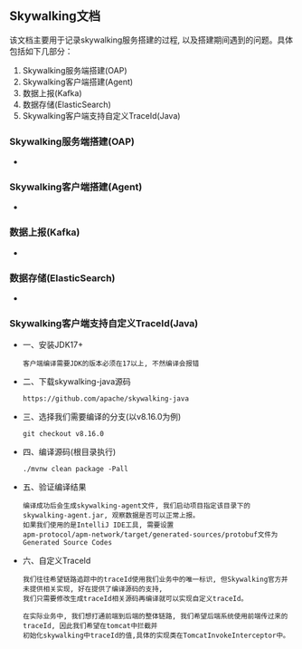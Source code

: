 ## Skywalking文档

该文档主要用于记录skywalking服务搭建的过程, 以及搭建期间遇到的问题。具体包括如下几部分：
1. Skywalking服务端搭建(OAP)
2. Skywalking客户端搭建(Agent)
3. 数据上报(Kafka)
4. 数据存储(ElasticSearch)
5. Skywalking客户端支持自定义TraceId(Java)

### Skywalking服务端搭建(OAP)

 * 
### Skywalking客户端搭建(Agent)

 *
### 数据上报(Kafka)

 *
### 数据存储(ElasticSearch)

 *
### Skywalking客户端支持自定义TraceId(Java)

* 一、安装JDK17+

      客户端编译需要JDK的版本必须在17以上, 不然编译会报错

* 二、下载skywalking-java源码 

      https://github.com/apache/skywalking-java
* 三、选择我们需要编译的分支(以v8.16.0为例)

      git checkout v8.16.0
* 四、编译源码(根目录执行)

      ./mvnw clean package -Pall
* 五、验证编译结果

      编译成功后会生成skywalking-agent文件, 我们启动项目指定该目录下的skywalking-agent.jar, 观察数据是否可以正常上报。
      如果我们使用的是IntelliJ IDE工具, 需要设置
      apm-protocol/apm-network/target/generated-sources/protobuf文件为Generated Source Codes

* 六、自定义TraceId
      
      我们往往希望链路追踪中的traceId使用我们业务中的唯一标识, 但Skywalking官方并未提供相关实现, 好在提供了编译源码的支持,
      我们只需要修改生成traceId相关源码再编译就可以实现自定义traceId。
      
      在实际业务中, 我们想打通前端到后端的整体链路, 我们希望后端系统使用前端传过来的traceId, 因此我们希望在tomcat中拦截并
      初始化skywalking中traceId的值,具体的实现类在TomcatInvokeInterceptor中。
      
      

